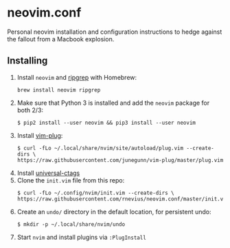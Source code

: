 # neovim.conf

Personal neovim installation and configuration instructions to hedge against the fallout from a Macbook explosion.

## Installing

1. Install `neovim` and [ripgrep](https://github.com/BurntSushi/ripgrep) with Homebrew:
    ```
    brew install neovim ripgrep
    ```
2. Make sure that Python 3 is installed and add the `neovim` package for both 2/3:
    ```
    $ pip2 install --user neovim && pip3 install --user neovim
    ```
3. Install [vim-plug](https://github.com/junegunn/vim-plug):
    ```
    $ curl -fLo ~/.local/share/nvim/site/autoload/plug.vim --create-dirs \
    https://raw.githubusercontent.com/junegunn/vim-plug/master/plug.vim
    ```
4. Install [universal-ctags](https://github.com/universal-ctags/ctags)
5. Clone the `init.vim` file from this repo:
    ```
    $ curl -fLo ~/.config/nvim/init.vim --create-dirs \
    https://raw.githubusercontent.com/rnevius/neovim.conf/master/init.vim
    ```
6. Create an `undo/` directory in the default location, for persistent undo:
    ```
    $ mkdir -p ~/.local/share/nvim/undo
    ```
7. Start `nvim` and install plugins via `:PlugInstall`

